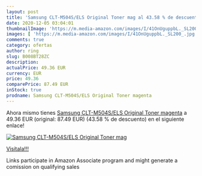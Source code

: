 ```yaml
---
layout: post
title: 'Samsung CLT-M504S/ELS Original Toner mag al 43.58 % de descuento'
date: 2020-12-05 03:04:01
thumbnailImage: 'https://m.media-amazon.com/images/I/41OnUguppbL._SL200_.jpg'
images: [ 'https://m.media-amazon.com/images/I/41OnUguppbL._SL200_.jpg' ]
comments: true
category: ofertas
author: ring
slug: B008BT28ZC
description:
actualPrice: 49.36 EUR
currency: EUR
price: 49.36
comparePrice: 87.49 EUR
inStock: true
prodname: Samsung CLT-M504S/ELS Original Toner magenta
---
```


Ahora mismo tienes [Samsung CLT-M504S/ELS Original Toner magenta](https://www.amazon.de/dp/B008BT28ZC/?tag=tolees0ca-21) a 49.36 EUR (original: 87.49 EUR) (43.58 %  de descuento) en el siguiente enlace!

[![Samsung CLT-M504S/ELS Original Toner mag](https://m.media-amazon.com/images/I/41OnUguppbL._SL200_.jpg)](https://www.amazon.de/dp/B008BT28ZC/?tag=tolees0ca-21)

[Visítala!!!](https://www.amazon.de/dp/B008BT28ZC/?tag=tolees0ca-21)

Links participate in Amazon Associate program and might generate a comission on qualifying sales
